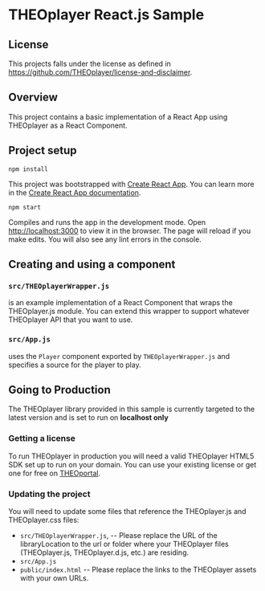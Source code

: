 # THEOplayer React.js Sample

## License

This projects falls under the license as defined in https://github.com/THEOplayer/license-and-disclaimer.

## Overview
This project contains a basic implementation of a React App using THEOplayer as a React Component.

## Project setup

```
npm install
```
This project was bootstrapped with [Create React App](https://github.com/facebook/create-react-app). You can learn more in the [Create React App documentation](https://facebook.github.io/create-react-app/docs/getting-started).


```
npm start
```
Compiles and runs the app in the development mode.
Open [http://localhost:3000](http://localhost:3000) to view it in the browser.
The page will reload if you make edits. You will also see any lint errors in the console.

## Creating and using a component

### `src/THEOplayerWrapper.js`
is an example implementation of a React Component that wraps the THEOplayer.js module. You can extend this wrapper to support whatever THEOplayer API that you want to use.
### `src/App.js`
uses the `Player` component exported by `THEOplayerWrapper.js` and specifies a source for the player to play.

## Going to Production

 The THEOplayer library provided in this sample is currently targeted to the latest version and is set to run on **localhost only**

### Getting  a license
To run THEOplayer in production you will need a valid THEOplayer HTML5 SDK set up to run on your domain. You can use your existing license or get one for free on [THEOportal](http://portal.theoplayer.com).

### Updating the project
You will need to update some files that reference the THEOplayer.js and THEOplayer.css files:

- `src/THEOplayerWrapper.js`, -- Please replace the URL of the libraryLocation to the url or folder where your THEOplayer files (THEOplayer.js, THEOplayer.d.js, etc.) are residing.
- `src/App.js`
- `public/index.html` -- Please replace the links to the THEOplayer assets with your own URLs.